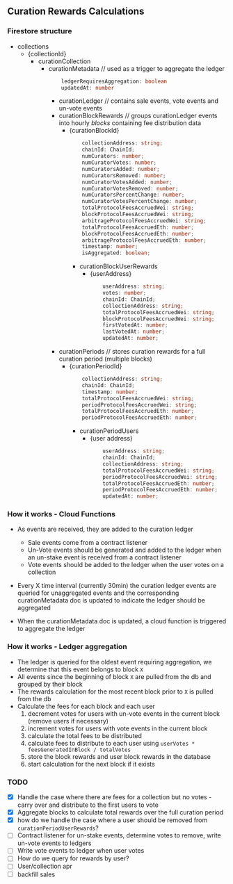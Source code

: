 ## Curation Rewards Calculations

### Firestore structure
- collections
    - {collectionId}
        - curationCollection
            - curationMetadata // used as a trigger to aggregate the ledger
                ```ts
                    ledgerRequiresAggregation: boolean
                    updatedAt: number
                ```
                - curationLedger // contains sale events, vote events and un-vote events 
                - curationBlockRewards // groups curationLedger events into hourly _blocks_ containing fee distribution data
                    - {curationBlockId}
                        ```ts
                            collectionAddress: string;
                            chainId: ChainId;
                            numCurators: number;
                            numCuratorVotes: number;
                            numCuratorsAdded: number;
                            numCuratorsRemoved: number;
                            numCuratorVotesAdded: number;
                            numCuratorVotesRemoved: number;
                            numCuratorsPercentChange: number;
                            numCuratorVotesPercentChange: number;
                            totalProtocolFeesAccruedWei: string;
                            blockProtocolFeesAccruedWei: string;
                            arbitrageProtocolFeesAccruedWei: string;
                            totalProtocolFeesAccruedEth: number;
                            blockProtocolFeesAccruedEth: number;
                            arbitrageProtocolFeesAccruedEth: number;
                            timestamp: number;
                            isAggregated: boolean;
                        ```
                        - curationBlockUserRewards
                            - {userAddress}
                                ```ts
                                    userAddress: string;
                                    votes: number;
                                    chainId: ChainId;
                                    collectionAddress: string;
                                    totalProtocolFeesAccruedWei: string;
                                    blockProtocolFeesAccruedWei: string;
                                    firstVotedAt: number;
                                    lastVotedAt: number;
                                    updatedAt: number;
                                ```
                - curationPeriods // stores curation rewards for a full curation period (multiple blocks)
                    - {curationPeriodId}
                        ```ts
                            collectionAddress: string;
                            chainId: ChainId;
                            timestamp: number;
                            totalProtocolFeesAccruedWei: string;
                            periodProtocolFeesAccruedWei: string;
                            totalProtocolFeesAccruedEth: number;
                            periodProtocolFeesAccruedEth: number;
                        ```
                        - curationPeriodUsers
                            - {user address}
                                ```ts
                                    userAddress: string;
                                    chainId: ChainId;
                                    collectionAddress: string;
                                    totalProtocolFeesAccruedWei: string;
                                    periodProtocolFeesAccruedWei: string;
                                    totalProtocolFeesAccruedEth: number;
                                    periodProtocolFeesAccruedEth: number;
                                    updatedAt: number;
                                ```


### How it works - Cloud Functions
* As events are received, they are added to the curation ledger
    * Sale events come from a contract listener
    * Un-Vote events should be generated and added to the ledger when an un-stake event is received from a contract listener
    * Vote events should be added to the ledger when the user votes on a collection
 
* Every X time interval (currently 30min) the curation ledger events are queried for unaggregated events and the corresponding curationMetadata doc is updated to indicate the ledger should be aggregated
* When the curationMetadata doc is updated, a cloud function is triggered to aggregate the ledger 

### How it works - Ledger aggregation
* The ledger is queried for the oldest event requiring aggregation, we determine that this event belongs to block `X`
* All events since the beginning of block `X` are pulled from the db and grouped by their block
* The rewards calculation for the most recent block prior to `X` is pulled from the db 
* Calculate the fees for each block and each user
    1. decrement votes for users with un-vote events in the current block (remove users if necessary)
    2. increment votes for users with vote events in the current block
    3. calculate the total fees to be distributed
    4. calculate fees to distribute to each user using `userVotes * feesGeneratedInBlock / totalVotes`
    5. store the block rewards and user block rewards in the database
    6. start calculation for the next block if it exists

### TODO
- [x] Handle the case where there are fees for a collection but no votes - carry over and distribute to the first users to vote
- [x] Aggregate blocks to calculate total rewards over the full curation period
- [x] how do we handle the case where a user should be removed from `curationPeriodUserRewards`?
- [ ] Contract listener for un-stake events, determine votes to remove, write un-vote events to ledgers
- [ ] Write vote events to ledger when user votes 
- [ ] How do we query for rewards by user? 
- [ ] User/collection apr 
- [ ] backfill sales 